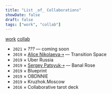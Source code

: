 ```yaml
---
title: "List _of_ Collaborations"
showDate: false
draft: false
tags: ["work", "collab"]
---
```

[work](/tags/work) [collab](/tags/collab)

* `2021` × _???_ — coming soon
* `2019` × [Alice Nikolaeva⇢](https://alicenikolaeva.com/Alice-Nikolaeva/CV) — Transition Space
* `2019` × Uber Russia
* `2019` × [Sergey Patsyuk⇢](https://www.instagram.com/patsyuk/) — Banal Rose
* `2019` × Blueprint
* `2019` × OBDNNIE
* `2019` × Kruzhok.Moscow
* `2016` × Collaborative tarot deck